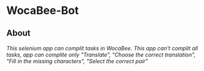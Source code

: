 # WocaBee-Bot
## About
###### This selenium app can complit tasks in WocaBee. This app can't complit all tasks, app can complite only "Translate", "Choose the correct translation", "Fill in the missing characters", "Select the correct pair"
